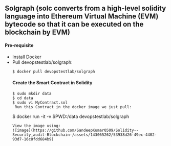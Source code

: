 ## Solgraph (solc converts from a high-level solidity language into Ethereum Virtual Machine (EVM) bytecode so that it can be executed on the blockchain by EVM)
#### Pre-requisite 
- Install Docker
- Pull devopstestlab/solgraph:
  ```
  $ docker pull devopstestlab/solgraph
  ```
  #### Create the Smart Contract in Solidity
  ```
  $ sudo mkdir data
  $ cd data
  $ sudo vi MyContract.sol
   Run this Contract in the docker image we just pull:
  ```
  $ docker run -it -v $PWD:/data devopstestlab/solgraph
  ```
  View the image using:
  ![image](https://github.com/SandeepKumar0509/Solidity--Security_audit-Blockchain-/assets/143065262/53938d26-49ec-4402-93d7-16c8fdd684b9)

